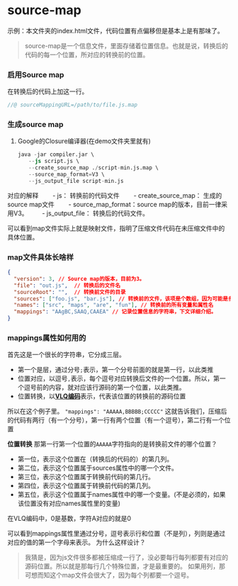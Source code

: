 # source-map

示例：本文件夹的index.html文件，代码位置有点偏移但是基本上是有那味了。
> source-map是一个信息文件，里面存储着位置信息。也就是说，转换后的代码的每一个位置，所对应的转换前的位置。

### 启用Source map

在转换后的代码上加这一行。
```js
//@ sourceMappingURL=/path/to/file.js.map
```

### 生成source map

1. Google的Closure编译器(在demo文件夹里就有)

```s
　　java -jar compiler.jar \
　　　　--js script.js \
　　　　--create_source_map ./script-min.js.map \
　　　　--source_map_format=V3 \
　　　　--js_output_file script-min.js
```
对应的解释
　　- js： 转换前的代码文件
　　- create_source_map： 生成的source map文件
　　- source_map_format：source map的版本，目前一律采用V3。
　　- js_output_file： 转换后的代码文件。

可以看到map文件实际上就是映射文件，指明了压缩文件代码在未压缩文件中的具体位置。

### map文件具体长啥样

```json
{
  "version": 3, // Source map的版本，目前为3。 
  "file": "out.js",  // 转换后的文件名
  "sourceRoot": "",  // 转换前文件的目录
  "sources": ["foo.js", "bar.js"], // 转换前的文件，该项是个数组，因为可能是多个文件合并输出成一个压缩文件
  "names": ["src", "maps", "are", "fun"], // 转换前的所有变量和属性名
  "mappings": "AAgBC,SAAQ,CAAEA" // 记录位置信息的字符串，下文详细介绍。
}
```

### mappings属性如何用的

首先这是一个很长的字符串，它分成三层。
* 第一个是层，通过分号`;`表示，第一个分号前面的就是第一行，以此类推
* 位置对应，以逗号`,`表示，每个逗号对应转换后文件的一个位置。所以，第一个逗号前的内容，就对应该行源码的第一个位置，以此类推。
* 位置转换，以[**VLQ编码**](https://en.wikipedia.org/wiki/Variable-length_quantity)表示，代表该位置的转换前的源码位置

所以在这个例子里。
`"mappings": "AAAAA,BBBBB;CCCCC"`
这就告诉我们，压缩后的代码有两行（有一个分号），第一行有两个位置（有一个逗号），第二行有一个位置

**位置转换**
那第一行第一个位置的`AAAAA`字符指向的是转换前文件的哪个位置？

- 第一位，表示这个位置在（转换后的代码的）的第几列。
- 第二位，表示这个位置属于sources属性中的哪一个文件。
- 第三位，表示这个位置属于转换前代码的第几行。
- 第四位，表示这个位置属于转换前代码的第几列。
- 第五位，表示这个位置属于names属性中的哪一个变量。(不是必须的，如果该位置没有对应names属性里的变量)

在VLQ编码中，0是基数，字符A对应的就是0

可以看到mappings属性里通过分号，逗号表示行和位置（不是列），列则是通过对应的值的第一个字母来表示。
为什么这样设计？
> 我猜是，因为js文件很多都被压缩成一行了，没必要每行每列都要有对应的源码位置。所以就是那每行几个特殊位置，才是最重要的。
> 如果用列，那可想而知这个map文件会很大了，因为每个列都要一个逗号。